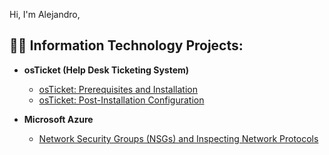 Hi, I'm Alejandro,

<h2>👨‍💻 Information Technology Projects:</h2>

- <b>osTicket (Help Desk Ticketing System)</b>
  - [osTicket: Prerequisites and Installation](https://github.com/ab2315/osticket-prereqs)
  - [osTicket: Post-Installation Configuration](https://github.com/ab2315/post-install-config)
  
- <b>Microsoft Azure</b>
  
  - [Network Security Groups (NSGs) and Inspecting Network Protocols](https://github.com/ab2315/azure-network-protocols)
